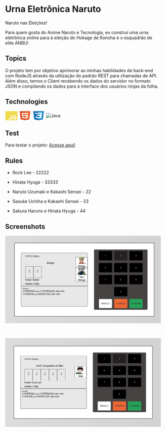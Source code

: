 # Urna Eletrônica Naruto

Naruto nas Eleições!

Para quem gosta do Anime Naruto e Tecnologia, eu construí uma urna eletrônica online para à eleição do Hokage de Konoha e o esquadrão de elite ANBU!

## Topics

O projeto tem por objetivo aprimorar as minhas habilidades de back-end com NodeJS através da utilização do padrão REST para chamadas de API. Além disso, temos o Client recebendo os dados do servidor no formato JSON e compilando os dados para à interface dos usuários ninjas da folha.

## Technologies

<div style="display: inline_block" align="left">
  <img align="center" alt="Javascript" height="30" width="40" src="https://raw.githubusercontent.com/devicons/devicon/master/icons/javascript/javascript-plain.svg">
  <img align="center" alt="HTML5" height="30" width="40" src="https://raw.githubusercontent.com/devicons/devicon/master/icons/html5/html5-original.svg">
  <img align="center" alt="CSS3" height="30" width="40" src="https://raw.githubusercontent.com/devicons/devicon/master/icons/css3/css3-original.svg">  
  <img align="center" alt="Java" height="30" width="40" src="https://cdn.jsdelivr.net/gh/devicons/devicon/icons/java/java-original.svg">
</div>

## Test

Para testar o projeto: <a href="https://gustavoestevesr.github.io/Urna-Eletronica-Naruto/">Acesse aqui!<a>

## Rules

- Rock Lee - 22222 
- Hinata Hyuga - 33333

- Naruto Uzumaki e Kakashi Sensei - 22
- Sasuke Uchiha e Kakashi Sensei - 33
- Sakura Haruno e Hinata Hyuga - 44

## Screenshots

![](./preview1.jfif)

<br>

![](./preview2.jfif)
